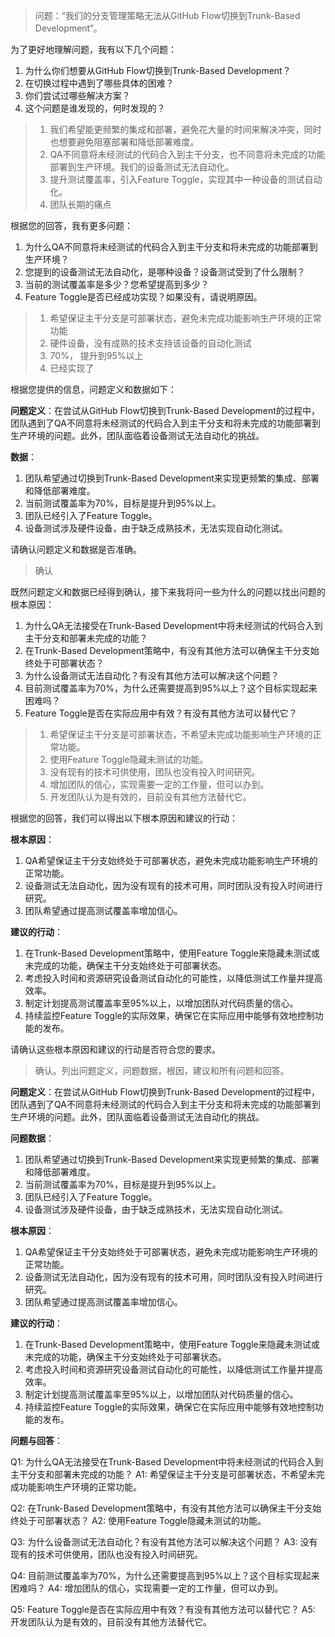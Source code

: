 > 问题：“我们的分支管理策略无法从GitHub Flow切换到Trunk-Based Development“。

为了更好地理解问题，我有以下几个问题：

1. 为什么你们想要从GitHub Flow切换到Trunk-Based Development？
2. 在切换过程中遇到了哪些具体的困难？
3. 你们尝试过哪些解决方案？
4. 这个问题是谁发现的，何时发现的？

> 1. 我们希望能更频繁的集成和部署，避免花大量的时间来解决冲突，同时也想要避免阻塞部署和降低部署难度。
> 2. QA不同意将未经测试的代码合入到主干分支，也不同意将未完成的功能部署到生产环境。我们的设备测试无法自动化。
> 3. 提升测试覆盖率，引入Feature Toggle，实现其中一种设备的测试自动化。
> 4. 团队长期的痛点

根据您的回答，我有更多问题：

1. 为什么QA不同意将未经测试的代码合入到主干分支和将未完成的功能部署到生产环境？
2. 您提到的设备测试无法自动化，是哪种设备？设备测试受到了什么限制？
3. 当前的测试覆盖率是多少？您希望提高到多少？
4. Feature Toggle是否已经成功实现？如果没有，请说明原因。

> 1. 希望保证主干分支是可部署状态，避免未完成功能影响生产环境的正常功能
> 2. 硬件设备，没有成熟的技术支持该设备的自动化测试
> 3. 70%， 提升到95%以上
> 4. 已经实现了

根据您提供的信息，问题定义和数据如下：

**问题定义**：在尝试从GitHub Flow切换到Trunk-Based Development的过程中，团队遇到了QA不同意将未经测试的代码合入到主干分支和将未完成的功能部署到生产环境的问题。此外，团队面临着设备测试无法自动化的挑战。

**数据**：
1. 团队希望通过切换到Trunk-Based Development来实现更频繁的集成、部署和降低部署难度。
2. 当前测试覆盖率为70%，目标是提升到95%以上。
3. 团队已经引入了Feature Toggle。
4. 设备测试涉及硬件设备，由于缺乏成熟技术，无法实现自动化测试。

请确认问题定义和数据是否准确。

> 确认

既然问题定义和数据已经得到确认，接下来我将问一些为什么的问题以找出问题的根本原因：

1. 为什么QA无法接受在Trunk-Based Development中将未经测试的代码合入到主干分支和部署未完成的功能？
2. 在Trunk-Based Development策略中，有没有其他方法可以确保主干分支始终处于可部署状态？
3. 为什么设备测试无法自动化？有没有其他方法可以解决这个问题？
4. 目前测试覆盖率为70%，为什么还需要提高到95%以上？这个目标实现起来困难吗？
5. Feature Toggle是否在实际应用中有效？有没有其他方法可以替代它？

> 1. 希望保证主干分支是可部署状态，不希望未完成功能影响生产环境的正常功能。
> 2. 使用Feature Toggle隐藏未测试的功能。
> 3. 没有现有的技术可供使用，团队也没有投入时间研究。
> 4. 增加团队的信心，实现需要一定的工作量，但可以办到。
> 5. 开发团队认为是有效的，目前没有其他方法替代它。

根据您的回答，我们可以得出以下根本原因和建议的行动：

**根本原因**：
1. QA希望保证主干分支始终处于可部署状态，避免未完成功能影响生产环境的正常功能。
2. 设备测试无法自动化，因为没有现有的技术可用，同时团队没有投入时间进行研究。
3. 团队希望通过提高测试覆盖率增加信心。

**建议的行动**：
1. 在Trunk-Based Development策略中，使用Feature Toggle来隐藏未测试或未完成的功能，确保主干分支始终处于可部署状态。
2. 考虑投入时间和资源研究设备测试自动化的可能性，以降低测试工作量并提高效率。
3. 制定计划提高测试覆盖率至95%以上，以增加团队对代码质量的信心。
4. 持续监控Feature Toggle的实际效果，确保它在实际应用中能够有效地控制功能的发布。

请确认这些根本原因和建议的行动是否符合您的要求。

> 确认。列出问题定义，问题数据，根因，建议和所有问题和回答。

**问题定义**：在尝试从GitHub Flow切换到Trunk-Based Development的过程中，团队遇到了QA不同意将未经测试的代码合入到主干分支和将未完成的功能部署到生产环境的问题。此外，团队面临着设备测试无法自动化的挑战。

**问题数据**：
1. 团队希望通过切换到Trunk-Based Development来实现更频繁的集成、部署和降低部署难度。
2. 当前测试覆盖率为70%，目标是提升到95%以上。
3. 团队已经引入了Feature Toggle。
4. 设备测试涉及硬件设备，由于缺乏成熟技术，无法实现自动化测试。

**根本原因**：
1. QA希望保证主干分支始终处于可部署状态，避免未完成功能影响生产环境的正常功能。
2. 设备测试无法自动化，因为没有现有的技术可用，同时团队没有投入时间进行研究。
3. 团队希望通过提高测试覆盖率增加信心。

**建议的行动**：
1. 在Trunk-Based Development策略中，使用Feature Toggle来隐藏未测试或未完成的功能，确保主干分支始终处于可部署状态。
2. 考虑投入时间和资源研究设备测试自动化的可能性，以降低测试工作量并提高效率。
3. 制定计划提高测试覆盖率至95%以上，以增加团队对代码质量的信心。
4. 持续监控Feature Toggle的实际效果，确保它在实际应用中能够有效地控制功能的发布。

**问题与回答**：

Q1: 为什么QA无法接受在Trunk-Based Development中将未经测试的代码合入到主干分支和部署未完成的功能？
A1: 希望保证主干分支是可部署状态，不希望未完成功能影响生产环境的正常功能。

Q2: 在Trunk-Based Development策略中，有没有其他方法可以确保主干分支始终处于可部署状态？
A2: 使用Feature Toggle隐藏未测试的功能。

Q3: 为什么设备测试无法自动化？有没有其他方法可以解决这个问题？
A3: 没有现有的技术可供使用，团队也没有投入时间研究。

Q4: 目前测试覆盖率为70%，为什么还需要提高到95%以上？这个目标实现起来困难吗？
A4: 增加团队的信心，实现需要一定的工作量，但可以办到。

Q5: Feature Toggle是否在实际应用中有效？有没有其他方法可以替代它？
A5: 开发团队认为是有效的，目前没有其他方法替代它。